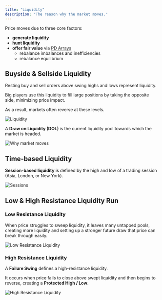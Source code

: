 ```yaml
---
title: "Liquidity"
description: "The reason why the market moves."
---
```


Price moves due to three core factors:
- **generate liquidity**
- **hunt liquidity**
- **offer fair value** via [PD Arrays](/pd-arrays)
    - rebalance imbalances and inefficiencies
    - rebalance equilibrium

## Buyside & Sellside Liquidity

Resting buy and sell orders above swing highs and lows represent liquidity.

Big players use this liquidity to fill large positions by taking the opposite side, minimizing price impact.

As a result, markets often reverse at these levels.

![Liquidity](/images/content/liquidity/liquidity.webp)

A **Draw on Liquidity (DOL)** is the current liquidity pool towards which the market is headed.

![Why market moves](/images/content/liquidity/why-market-moves.webp)

## Time-based Liquidity

**Session-based liquidity** is defined by the high and low of a trading session (Asia, London, or New York).

![Sessions](/images/content/liquidity/sessions.webp)

## Low & High Resistance Liquidity Run

### Low Resistance Liquidity

When price struggles to sweep liquidity, it leaves many untapped pools, creating more liquidity and setting up a stronger future draw that price can break through easily.

![Low Resistance Liquidity](/images/content/liquidity/lrlr.webp)

### High Resistance Liquidity

A **Failure Swing** defines a high-resistance liquidity.

It occurs when price fails to close above swept liquidity and then begins to reverse, creating a **Protected High / Low**.

![High Resistance Liquidity](/images/content/liquidity/hrlr.webp)